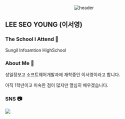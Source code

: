 <div align = "center">
  
![header](https://capsule-render.vercel.app/api?type=Waving&color=auto&height=300&section=header&text=Welcome!&fontSize=70)
</div>

## LEE SEO YOUNG (이서영)
### The School I Attend 🏫
<div align = "left">
  
  Sungil Infoamtion HighSchool
</div>

### About Me 💬
<div align = "left">
  
  성일정보고 소프트웨어개발과에 재학중인 이서영이라고 합니다.
  
  아직 1학년이고 미숙한 점이 많지만 열심히 배우겠습니다.
</div>

### SNS 📷
<div align = "left">
  <a href="https://www.instagram.com/ddwt0826/" target="_blank"><img src="https://img.shields.io/badge/Instagram-E4405F?style=flat-square&logo=Instagram&logoColor=white"/></a>
</div>
